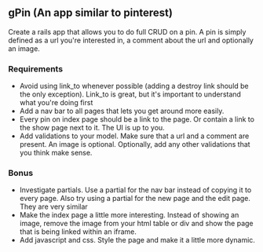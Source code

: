 ## gPin  (An app similar to pinterest)

Create a rails app that allows you to do full CRUD on a pin.  A pin is simply defined as a url you're interested in, a comment about the url and optionally an image.

### Requirements

* Avoid using link_to whenever possible (adding a destroy link should be the only exception).  Link_to is great, but it's important to understand what you're doing first
* Add a nav bar to all pages that lets you get around more easily.
* Every pin on index page should be a link to the page.  Or contain a link to the show page next to it.  The UI is up to you.
* Add validations to your model.  Make sure that a url and a comment are present.  An image is optional.  Optionally, add any other validations that you think make sense.

### Bonus
* Investigate partials.  Use a partial for the nav bar instead of copying it to every page.  Also try using a partial for the new page and the edit page.  They are very similar
* Make the index page a little more interesting.  Instead of showing an image, remove the image from your html table or div and show the page that is being linked within an iframe.
* Add javascript and css.  Style the page and make it a little more dynamic.